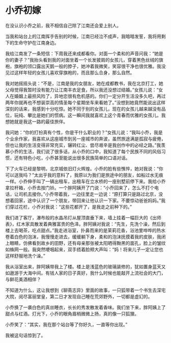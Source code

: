 # 小乔初嫁

在没认识小乔之前，我不相信自己除了江南还会爱上别人。 

当我和站台上的江南挥手告别的时候，江南已经泣不成声，我暗暗发誓，我将用剩下的生命守护在江南身边。 

我给江南发了一条短信：下周我还来成都看你。对面一个柔和的声音问我：“她是你的妻子？”我抬头看到我的对面坐着一个长发披肩的女孩儿，穿着黑色丝绒的旗袍，旗袍的领口露出天鹅一般的脖子，她冲着我微笑，笑容很干净也很优雅。我没见过这样年轻的女孩儿喜欢穿旗袍的，而且那么合身，那么自然。 

我对她摇摇头说：“不是，江南是我的女朋友，她在成都教书，我在北京打工，她父母觉得我暂时没有能力让江南丰衣足食，所以我还没想过结婚。”女孩儿说：“女人在婚姻上最担风险了，异地恋很有危机感的。你们一定分开生活没多久吧，再过两年你就再也不想装崇高的情圣每个星期坐车来看她了。”没想到她竟然能说出这样深刻的话来，我感到十分吃惊。她不同于别的女孩儿，现在的女孩儿越来越没有品位，玩纯、攀比是她们的惯病。这一瞬间我就喜欢上这个青春而优雅的女孩儿。我想她就是我这一路的最佳旅伴。 

我问她：“你的打扮真有个性，你是干什么职业的？”女孩儿说：“我叫小乔，我是个业余作家，我喜欢从这座城市到另一座城市的奔波，虽然旅途满是孤寂与疲倦，但也让我的生活变得非常充实，辗转红尘、尝尽艰辛是我创作中的必经之路。”我羡慕小乔的生活，我们说了很多话，从小乔的口中，我知道了每个民族不同的风俗习惯，还有特色小吃，小乔甚至能说出很多民族简单的口语对话。 

下了火车已经是黎明，北京城依旧灯火辉煌。小乔的脸有些憔悴，她对我说：“你可以送我吗？”太出乎我的意料了，我原以为我们是旅途中的朋友，如船过水无痕一样。小乔伸手叫了一辆出租车，出租车在立水桥的一座别墅前停下来。我给小乔拿拉杆箱，小乔去按门铃。一个胖阿姨开了门说：“小乔回来了，怎么不打个电话，让司机去接你。”小乔带着我，一边往里走一边说：“原打算只是路过北京，没想着回家，途中认识了一个朋友，带回来让他认识一下家。不要惊动爸爸妈妈。”我们穿过花栏，小乔对我说：“这些花都开了，是我走之前种下的。” 

我们进了客厅，瀑布般的水晶吊灯从屋顶直垂下来，墙上挂着一幅巨大的《出师表》，红木家具散发着典雅富贵的色泽。胖阿姨对我说：“先生，先洗个澡，然后到楼上去喝茶，吃点甜点。”我走进浴室，扑鼻而来的是茉莉花香，浴池里哗哗的热水卷着白色的泡沫，我慢慢走进去，缓缓躺下身，柔和的泡沫抚摸着我的皮肤，我闭上眼睛，仿佛看到故乡的田野，还有母亲那张被太阳晒得黝黑的面孔，脸上的皱纹如蛛网一般。我突然哽咽起来，双手捂着脸颊大声叫：“妈！将来儿子一定让您也这样舒服地洗个澡。” 

我从浴室出来，胖阿姨带我上了楼。楼上是浅蓝色的玻璃装修的，犹如置身蓝天又如遨游于大海中间。有钱人家的日子真好，我什么时候也能敲开上流社会的大门，与鲜花美酒相伴？ 

不知道为什么，这让我想到《聊斋志异》里面的故事，一只狐带着一个书生去深宅大院，阅尽富丽堂皇，第二日才发现自己睡在荒郊野外，一切都是虚幻的。 

小乔换了一袭白色的真丝睡衣，长长的秀发散发着香味。我们坐下来，胖阿姨上了甜点与红酒。灯光下，小乔的眼角眉梢微微上扬，真的像一只狐狸。 

小乔笑了：“其实，我在那个站台等了你好久，一直等你出现。” 

我被这句话惊到了。